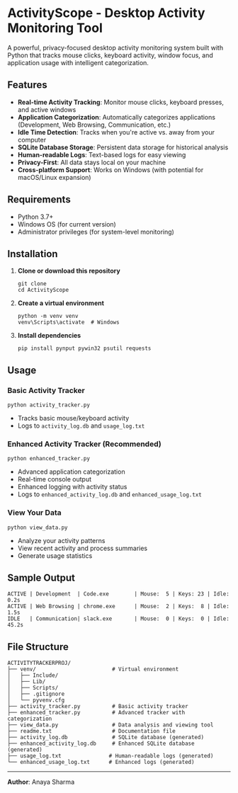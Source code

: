 # ActivityScope - Desktop Activity Monitoring Tool

A powerful, privacy-focused desktop activity monitoring system built with Python that tracks mouse clicks, keyboard activity, window focus, and application usage with intelligent categorization.

## Features

- **Real-time Activity Tracking**: Monitor mouse clicks, keyboard presses, and active windows
- **Application Categorization**: Automatically categorizes applications (Development, Web Browsing, Communication, etc.)
- **Idle Time Detection**: Tracks when you're active vs. away from your computer
- **SQLite Database Storage**: Persistent data storage for historical analysis
- **Human-readable Logs**: Text-based logs for easy viewing
- **Privacy-First**: All data stays local on your machine
- **Cross-platform Support**: Works on Windows (with potential for macOS/Linux expansion)

## Requirements

- Python 3.7+
- Windows OS (for current version)
- Administrator privileges (for system-level monitoring)

## Installation

1. **Clone or download this repository**
   ```
   git clone 
   cd ActivityScope
   ```

2. **Create a virtual environment**
   ```
   python -m venv venv
   venv\Scripts\activate  # Windows
   ```

3. **Install dependencies**
   ```
   pip install pynput pywin32 psutil requests
   ```

## Usage

### Basic Activity Tracker
```
python activity_tracker.py
```
- Tracks basic mouse/keyboard activity
- Logs to `activity_log.db` and `usage_log.txt`

### Enhanced Activity Tracker (Recommended)
```
python enhanced_tracker.py
```
- Advanced application categorization
- Real-time console output
- Enhanced logging with activity status
- Logs to `enhanced_activity_log.db` and `enhanced_usage_log.txt`

### View Your Data
```
python view_data.py
```
- Analyze your activity patterns
- View recent activity and process summaries
- Generate usage statistics

## Sample Output

```
ACTIVE | Development  | Code.exe        | Mouse:  5 | Keys: 23 | Idle: 0.2s
ACTIVE | Web Browsing | chrome.exe      | Mouse:  2 | Keys:  8 | Idle: 1.5s
IDLE   | Communication| slack.exe       | Mouse:  0 | Keys:  0 | Idle: 45.2s
```

## File Structure

```
ACTIVITYTRACKERPROJ/
├── venv/                        # Virtual environment
│   ├── Include/
│   ├── Lib/
│   ├── Scripts/
│   ├── .gitignore
│   └── pyvenv.cfg
├── activity_tracker.py          # Basic activity tracker
├── enhanced_tracker.py          # Advanced tracker with categorization
├── view_data.py                 # Data analysis and viewing tool
├── readme.txt                   # Documentation file
├── activity_log.db              # SQLite database (generated)
├── enhanced_activity_log.db     # Enhanced SQLite database (generated)
├── usage_log.txt               # Human-readable logs (generated)
└── enhanced_usage_log.txt      # Enhanced logs (generated)
```

---

**Author**: Anaya Sharma
